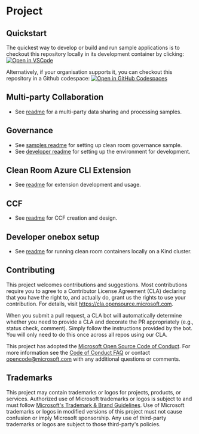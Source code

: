 # Project

## Quickstart

The quickest way to develop or build and run sample applications is to checkout this repository locally in its development container by clicking:
[![Open in VSCode](https://img.shields.io/static/v1?label=Open+in&message=VSCode&logo=visualstudiocode&color=007ACC&logoColor=007ACC&labelColor=2C2C32)](https://vscode.dev/redirect?url=vscode://ms-vscode-remote.remote-containers/cloneInVolume?url=https://github.com/microsoft/azure-cleanroom)

Alternatively, if your organisation supports it, you can checkout this repository in a Github codespace:
[![Open in GitHub Codespaces](https://github.com/codespaces/badge.svg)](https://codespaces.new/microsoft/azure-cleanroom)

## Multi-party Collaboration

- See [readme](https://github.com/Azure-Samples/azure-cleanroom-samples) for a multi-party data sharing and processing samples.

## Governance

- See [samples readme](samples/governance/README.md) for setting up clean room governance sample.
- See [developer readme](src/governance/README.md) for setting up the environment for development.

## Clean Room Azure CLI Extension

- See [readme](src/tools/azure-cli-extension/cleanroom/README.md) for extension development and usage.

## CCF

- See [readme](src/ccf/README.md) for CCF creation and design.

## Developer onebox setup

- See [readme](test/onebox/README.md) for running clean room containers locally on a Kind cluster.

## Contributing

This project welcomes contributions and suggestions. Most contributions require you to agree to a
Contributor License Agreement (CLA) declaring that you have the right to, and actually do, grant us
the rights to use your contribution. For details, visit <https://cla.opensource.microsoft.com>.

When you submit a pull request, a CLA bot will automatically determine whether you need to provide
a CLA and decorate the PR appropriately (e.g., status check, comment). Simply follow the instructions
provided by the bot. You will only need to do this once across all repos using our CLA.

This project has adopted the [Microsoft Open Source Code of Conduct](https://opensource.microsoft.com/codeofconduct/).
For more information see the [Code of Conduct FAQ](https://opensource.microsoft.com/codeofconduct/faq/) or
contact [opencode@microsoft.com](mailto:opencode@microsoft.com) with any additional questions or comments.

## Trademarks

This project may contain trademarks or logos for projects, products, or services. Authorized use of Microsoft
trademarks or logos is subject to and must follow
[Microsoft's Trademark & Brand Guidelines](https://www.microsoft.com/en-us/legal/intellectualproperty/trademarks/usage/general).
Use of Microsoft trademarks or logos in modified versions of this project must not cause confusion or imply Microsoft sponsorship.
Any use of third-party trademarks or logos are subject to those third-party's policies.

<!-- TODO: Restructure readme along the following lines:
- Overall Architecture
- Clean Room Infrastructure
  - Drill down to subfolder readme(s)
- Clean Room Governance Service
  - Drill down to subfolder readme(s)
- Confidential Consortium Framework
  - Drill down to subfolder readme(s)
- az cli Clean Room Extension
  - Drill down to subfolder readme(s)
- Onebox setup
-->